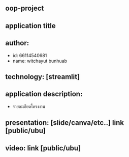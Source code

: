 ## oop-project
## application title
## author: 
  * id: 66114540681
  * name: witchayut bunhuab
## technology: [streamlit]
## application description:
  * รายละเอียดโครงงาน
## presentation: [slide/canva/etc..] link [public/ubu]
## video: link [public/ubu]

